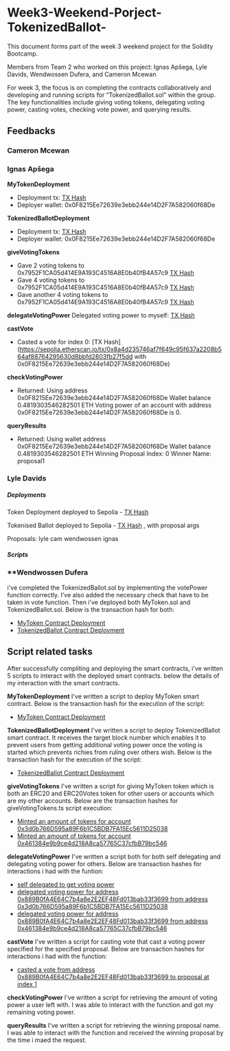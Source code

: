 # Week3-Weekend-Porject-TokenizedBallot-

This document forms part of the week 3 weekend project for the Solidity Bootcamp.

Members from Team 2 who worked on this project: Ignas Apšega, Lyle Davids, Wendwossen Dufera, and Cameron Mcewan

For week 3, the focus is on completing the contracts collaboratively and developing and running scripts for “TokenizedBallot.sol” within the group. The key functionalities include giving voting tokens, delegating voting power, casting votes, checking vote power, and querying results.

## **Feedbacks**

### **Cameron Mcewan**

### **Ignas Apšega**

**MyTokenDeployment**
- Deployment tx: [TX Hash](https://sepolia.etherscan.io/tx/0xe65d670b34639152e8ea8e9d6ba94cf12c4f9bae5f53ffafa8b698fa2d9b1aee)
- Deployer wallet: 0x0F8215Ee72639e3ebb244e14D2F7A582060f68De

**TokenizedBallotDeployment**
- Deployment tx: [TX Hash](https://sepolia.etherscan.io/tx/0x8a1a109a1297375704417661c53fcf29dad50f9937d05c64df7b0c5c8a288613)
- Deployer wallet: 0x0F8215Ee72639e3ebb244e14D2F7A582060f68De

**giveVotingTokens**
- Gave 2 voting tokens to 0x7952F1CA05d414E9A193C4516A8E0b40fB4A57c9 [TX Hash](https://sepolia.etherscan.io/tx/0x34742403cc9a1ffeb0ee5e8d02b87671cc0ee13d8736e3738cc934378fa0e1e6)
- Gave 4 voting tokens to 0x7952F1CA05d414E9A193C4516A8E0b40fB4A57c9 [TX Hash](https://sepolia.etherscan.io/tx/0xfbaf68cb784e85b52487053809ef9d27fe1138da472fb0224328415057e044f2)
- Gave another 4 voting tokens to 0x7952F1CA05d414E9A193C4516A8E0b40fB4A57c9 [TX Hash](https://sepolia.etherscan.io/tx/0x1ad17ec7b685e1170835b9beb933710be7b333dc4ddf0854ca926a1524671da2)

**delegateVotingPower**
Delegated voting power to myself: [TX Hash](https://sepolia.etherscan.io/tx/0xfc4a557a6463dd100b995c13197701fa4f1f2669a598051a105568f2cabf040b)

**castVote**
- Casted a vote for index 0: [TX Hash](https://sepolia.etherscan.io/tx/0x8a4d235746af7f649c95f637a2208b564af88764295630d8bbfd2803fb27f5dd with 0x0F8215Ee72639e3ebb244e14D2F7A582060f68De)

**checkVotingPower**
- Returned:
  Using address 0x0F8215Ee72639e3ebb244e14D2F7A582060f68De
  Wallet balance 0.4819303546282501 ETH
  Voting power of an account with address 0x0F8215Ee72639e3ebb244e14D2F7A582060f68De is 0.

**queryResults**
- Returned:
  Using wallet address 0x0F8215Ee72639e3ebb244e14D2F7A582060f68De
  Wallet balance 0.4819303546282501 ETH
  Winning Proposal Index: 0
  Winner Name: proposal1

### **Lyle Davids**

##### Deployments
Token Deployment deployed to Sepolia - [TX Hash](https://sepolia.etherscan.io/tx/0x97f115351d023b771e9a46513cdc2251d23744b21a58029b19e42cd189c8784b)


Tokenised Ballot deployed to Sepolia - [TX Hash](https://sepolia.etherscan.io/tx/0x4b5d8d562de4258223668303e7219f1138375fba0645c229aa3f0537142867a3) , with proposal args


Proposals: 
lyle
cam
wendwossen
ignas


##### Scripts

### **Wendwossen Dufera
i've completed the TokenizedBallot.sol by implementing the votePower function correctly. I've also added the necessary check that have to be taken in vote function. Then i've deployed both MyToken.sol and TokenizedBallot.sol. Below is the transaction hash for both:
- [MyToken Contract Deployment](https://sepolia.etherscan.io/tx/0xac4ba7a1df03178f44266604430d2b5c2c57da3713533bda155034636518693f)
- [TokenizedBallot Contract Deployment](https://sepolia.etherscan.io/tx/0xe8e4bc0e2ac54edda9c56c759bf27b62ca95d8d553c04054962d86c2048fc422)

## **Script related tasks**
After successfully compliting and deploying the smart contracts, i've written 5 scripts to interact with the deployed smart contracts. below the details of my interaction with the smart contracts.

**MyTokenDeployment**
I've written a script to deploy MyToken smart contract. Below is the transaction hash for the execution of the script:
- [MyToken Contract Deployment](https://sepolia.etherscan.io/tx/0xac4ba7a1df03178f44266604430d2b5c2c57da3713533bda155034636518693f)

**TokenizedBallotDeployment**
I've written a script to deploy TokenizedBallot smart contract. It receives the target block number which enables it to prevent users from getting additional voting power once the voting is started which prevents richies from ruling over others wish. Below is the transaction hash for the execution of the script:
- [TokenizedBallot Contract Deployment](https://sepolia.etherscan.io/tx/0xe8e4bc0e2ac54edda9c56c759bf27b62ca95d8d553c04054962d86c2048fc422)

**giveVotingTokens**
I've written a script for giving MyToken token which is both an ERC20 and ERC20Votes token for other users or accounts which are my other accounts. Below are the transaction hashes for giveVotingTokens.ts script execution:
- [Minted an amount of tokens for account 0x3d0b766D595a89F6b1C5BDB7FA15Ec5611D25038](https://sepolia.etherscan.io/tx/0xbd69c9279a4db3b2eac1e9f6417a8b7e47d2c5a7cb47f15b415928796d0bdddd)
- [Minted an amount of tokens for account 0x461384e9b9ce4d218A8ca57765C37cfbB79bc546](https://sepolia.etherscan.io/tx/0x136387676681629952a7b03a454538b2dd4f25e15830852ca6bfcada446583b5)

**delegateVotingPower**
I've written a script both for both self delegating and delegating voting power for others. Below are transaction hashes for interactions i had with the funtion:
- [self delegated to get voting power](https://sepolia.etherscan.io/tx/0xbc298e0710fc2cf7db2ee70a779c2c734df9c97b5e2d3e5f8245cbc0b0522d15)
- [delegated voting power for address 0x889B0fA4E64C7b4a8e2E2EF48Fd013bab33f3699 from address 0x3d0b766D595a89F6b1C5BDB7FA15Ec5611D25038](https://sepolia.etherscan.io/tx/0x5651ba8b8222bcbcf095dfec875800720c3ab8e856aa165e38f0f06975689ba4)
- [delegated voting power for address 0x889B0fA4E64C7b4a8e2E2EF48Fd013bab33f3699 from address 0x461384e9b9ce4d218A8ca57765C37cfbB79bc546](https://sepolia.etherscan.io/tx/0x5fdd94368a3db84ab6bf43c5d97620db59e058d361227c8bf8e8e05ad5718f70)

**castVote**
I've written a script for casting vote that cast a voting power specified for the specified proposal. Below are transaction hashes for interactions i had with the function:
- [casted a vote from address 0x889B0fA4E64C7b4a8e2E2EF48Fd013bab33f3699 to proposal at index 1](https://sepolia.etherscan.io/tx/0xcbc90a4752ad0a6d602ba93e39fbf58dabc59fc723afa59d28523a7721f05ea8)

**checkVotingPower**
I've written a script for retrieving the amount of voting power a user left with. I was able to interact with the function and got my remaining voting power.

**queryResults**
I've written a script for retrieving the winning proposal name. I was able to interact with the function and received the winning proposal by the time i maed the request.

